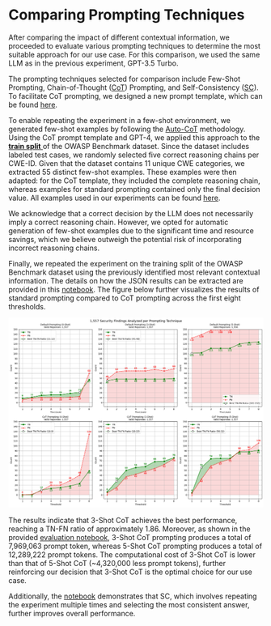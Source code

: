 # Comparing Prompting Techniques

After comparing the impact of different contextual information, we proceeded to evaluate various prompting techniques to determine the most suitable approach for our use case. For this comparison, we used the same LLM as in the previous experiment, GPT-3.5 Turbo.

The prompting techniques selected for comparison include Few-Shot Prompting, Chain-of-Thought ([CoT](https://arxiv.org/abs/2201.11903)) Prompting, and Self-Consistency ([SC](http://arxiv.org/abs/2203.11171)). To facilitate CoT prompting, we designed a new prompt template, which can be found [here](../../../src/prompt_templates.py).

To enable repeating the experiment in a few-shot environment, we generated few-shot examples by following the [Auto-CoT](https://arxiv.org/abs/2210.03493) methodology. Using the CoT prompt template and GPT-4, we applied this approach to the [**train split** ](../../../DATASETS.md) of the OWASP Benchmark dataset. Since the dataset includes labeled test cases, we randomly selected five correct reasoning chains per CWE-ID. Given that the dataset contains 11 unique CWE categories, we extracted 55 distinct few-shot examples. These examples were then adapted: for the CoT template, they included the complete reasoning chain, whereas examples for standard prompting contained only the final decision value. All examples used in our experiments can be found [here](../../../src/few_shot_examples.py).

We acknowledge that a correct decision by the LLM does not necessarily imply a correct reasoning chain. However, we opted for automatic generation of few-shot examples due to the significant time and resource savings, which we believe outweigh the potential risk of incorporating incorrect reasoning chains.

Finally, we repeated the experiment on the training split of the OWASP Benchmark dataset using the previously identified most relevant contextual information. The details on how the JSON results can be extracted are provided in this [notebook](evaluation.ipynb). The figure below further visualizes the results of standard prompting compared to CoT prompting across the first eight thresholds.

![tn_fn_results](pts_tn_fn_over_thresholds.png)

The results indicate that 3-Shot CoT achieves the best performance, reaching a TN-FN ratio of approximately 1.86. Moreover, as shown in the provided [evaluation notebook](evaluation.ipynb), 3-Shot CoT prompting produces a total of 7,969,063 prompt token, whereas 5-Shot CoT prompting produces a total of 12,289,222 prompt tokens. The computational cost of 3-Shot CoT is lower than that of 5-Shot CoT (~4,320,000 less prompt tokens), further reinforcing our decision that 3-Shot CoT is the optimal choice for our use case.

Additionally, the [notebook](evaluation.ipynb) demonstrates that SC, which involves repeating the experiment multiple times and selecting the most consistent answer, further improves overall performance.
